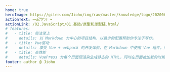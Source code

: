 ```yaml
---
home: true
heroImage: https://gitee.com/Jioho/img/raw/master/knowledge/logo/20200606180101.png
actionText: 一起学习 →
actionLink: /02.JavaScript/01.基础/原型和原型链.html/
# features:
#   - title: 简洁至上
#     details: 以 Markdown 为中心的项目结构，以最少的配置帮助你专注于写作。
#   - title: Vue驱动
#     details: 享受 Vue + webpack 的开发体验，在 Markdown 中使用 Vue 组件，同时可以使用 Vue 来开发自定义主题。
#   - title: 高性能
#     details: VuePress 为每个页面预渲染生成静态的 HTML，同时在页面被加载的时候，将作为 SPA 运行。
footer: author @ Jioho
---
```

